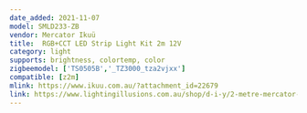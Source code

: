 ```yaml
---
date_added: 2021-11-07
model: SMLD233-ZB	
vendor: Mercator Ikuü
title:  RGB+CCT LED Strip Light Kit 2m 12V
category: light
supports: brightness, colortemp, color
zigbeemodel: ['TS0505B','_TZ3000_tza2vjxx']
compatible: [z2m]
mlink: https://www.ikuu.com.au/?attachment_id=22679
link: https://www.lightingillusions.com.au/shop/d-i-y/2-metre-mercator-smart-zigbee-12v-rgb-cct-led-strip-light-kit-smld233-zb-42774
---
```

